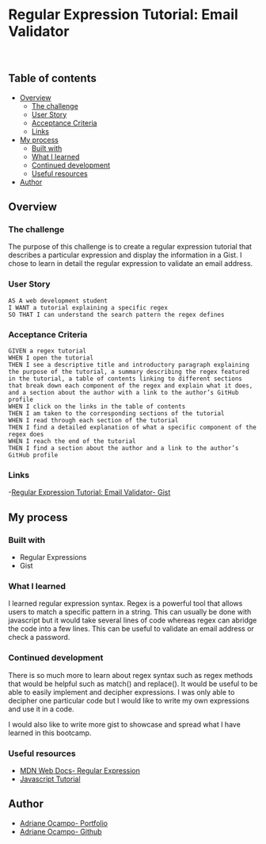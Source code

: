 # Regular Expression Tutorial: Email Validator
​
## Table of contents
- [Overview](#overview)
  - [The challenge](#the-challenge)
  - [User Story](#user-story)
  - [Acceptance Criteria](#acceptance-criteria)
  - [Links](#links)
- [My process](#my-process)
  - [Built with](#built-with)
  - [What I learned](#what-i-learned)
  - [Continued development](#continued-development)
  - [Useful resources](#useful-resources)
- [Author](#author)
​
## Overview
### The challenge
The purpose of this challenge is to create a regular expression tutorial that describes a particular expression and display the information in a Gist. I chose to learn in detail the regular expression to validate an email address. 
### User Story
```
AS A web development student
I WANT a tutorial explaining a specific regex
SO THAT I can understand the search pattern the regex defines
```
### Acceptance Criteria
```
GIVEN a regex tutorial
WHEN I open the tutorial
THEN I see a descriptive title and introductory paragraph explaining the purpose of the tutorial, a summary describing the regex featured in the tutorial, a table of contents linking to different sections that break down each component of the regex and explain what it does, and a section about the author with a link to the author’s GitHub profile
WHEN I click on the links in the table of contents
THEN I am taken to the corresponding sections of the tutorial
WHEN I read through each section of the tutorial
THEN I find a detailed explanation of what a specific component of the regex does
WHEN I reach the end of the tutorial
THEN I find a section about the author and a link to the author’s GitHub profile
```
### Links
-[Regular Expression Tutorial: Email Validator- Gist](https://gist.github.com/ocampoad/4b776619c065c465d65b1e8e7a5fb911)
## My process
### Built with
- Regular Expressions
- Gist
### What I learned
I learned regular expression syntax. Regex is a powerful tool that allows users to match a specific pattern in a string. This can usually be done with javascript but it would take several lines of code whereas regex can abridge the code into a few lines. This can be useful to validate an email address or check a password. 
### Continued development
There is so much more to learn about regex syntax such as regex methods that would be helpful  such as match() and replace(). It would be useful to be able to easily implement and decipher expressions. I was only able to decipher one particular code but I would like to write my own expressions and use it in a code. 

I would also like to write more gist to showcase and spread what I have learned in this bootcamp. 
​
### Useful resources
- [MDN Web Docs- Regular Expression](https://developer.mozilla.org/en-US/docs/Web/JavaScript/Guide/Regular_Expressions)
- [Javascript Tutorial](https://www.javascripttutorial.net/javascript-regex/)
## Author
- [Adriane Ocampo- Portfolio](https://ocampoad.github.io/Adriane_Ocampo_Portfolio/)
- [Adriane Ocampo- Github](https://github.com/ocampoad)